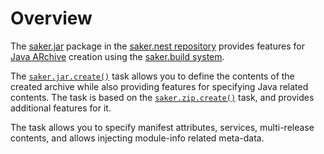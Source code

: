# Overview

The [saker.jar](https://nest.saker.build/package/saker.jar) package in the [saker.nest repository](root:/saker.nest/index.html) provides features for [Java ARchive](https://en.wikipedia.org/wiki/JAR_(file_format)) creation using the [saker.build system](root:/saker.build/index.html).

The [`saker.jar.create()`](/taskdoc/saker.jar.create.html) task allows you to define the contents of the created archive while also providing features for specifying Java related contents. The task is based on the [`saker.zip.create()`](root:/saker.zip/taskdoc/saker.zip.create.html) task, and provides additional features for it.

The task allows you to specify manifest attributes, services, multi-release contents, and allows injecting module-info related meta-data.
